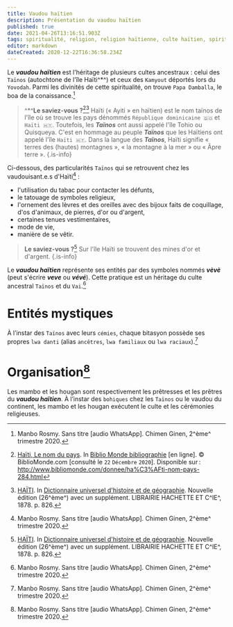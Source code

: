 ```yaml
---
title: Vaudou haïtien
description: Présentation du vaudou haïtien
published: true
date: 2021-04-26T13:16:51.903Z
tags: spiritualité, religion, religion haïtienne, culte haïtien, spiritualité haïtienne, spiritualité afro-caribéenne, religion afro-caribéenne, culte afro-caribéen, pratique spirituelle, pratique spirituelle afro-caribéenne, pratique spirituelle haïtienne, vaudou, spiritualité vaudou, culte vaudou, religion vaudou, vaudou haïtien, culte vauou haïtien, religion vaudou haïtienne, spiritualité vaudou haïtienne, pratique vaudou haïtienne, pratique spirituelle vaudou haïtienne, pratique spirituelle vaudou
editor: markdown
dateCreated: 2020-12-22T16:36:58.234Z
---
```


Le ***vaudou haïtien*** est l'héritage de plusieurs cultes ancestraux : celui des `Taïnos` (autochtone de l'île Haïti^*^) et ceux des `Kamyout` déportés lors du `Yovodah`. Parmi les divinités de cette spiritualité, on trouve `Papa Damballa`, le boa de la conaissance.[^1]

> ^*^**Le saviez-vous ?**[^10][^2]
> Haïti (« Ayiti » en haïtien) est le nom taïnos de l'île où se trouve les pays dénommés `République dominicaine 🇩🇴` et `Haïti 🇭🇹`. Toutefois, les ***Taïnos*** ont aussi appelé l'île Tohio ou Quisqueya.
> C'est en hommage au peuple ***Taïnos*** que les Haïtiens ont appelé l'île `Haïti 🇭🇹`.
> Dans la langue des ***Taïnos***, Haïti signifie « terres des (hautes) montagnes », « la montagne à la mer » ou « Âpre terre ».
>{.is-info}


Ci-dessous, des particularités `Taïnos` qui se retrouvent chez les vaudouisant.e.s d'Haïti[^1] :

* l'utilisation du tabac pour contacter les défunts,
* le tatouage de symboles religieux,
* l'ornement des lèvres et des oreilles avec des bijoux faits de coquillage, d'os d'animaux, de pierres, d'or ou d'argent,
* certaines tenues vestimentaires,
* mode de vie,
* manière de se vêtir.

> **Le saviez-vous ?**[^2]
> Sur l'île Haïti se trouvent des mines d'or et d'argent.
>{.is-info}

Le ***vaudou haïtien*** représente ses entités par des symboles nommés ***vèvè*** (peut s'écrire ***veve*** ou ***vévé***). Cette pratique est un héritage du culte ancestral `Taïnos` et du `Vai`.[^1]

# Entités mystiques

À l’instar des `Taïnos` avec leurs `cémies`, chaque bitasyon possède ses propres `lwa danti` (alias `ancêtres`, `lwa familiaux` ou `lwa raciaux`).[^1]

# Organisation[^1]

Les mambo et les hougan sont respectivement les prêtresses et les prêtres du ***vaudou haïtien***. À l’instar des `bohiques` chez les `Taïnos` ou le vaudou du continent, les mambo et les hougan exécutent le culte et les cérémonies religieuses.

[^1]: Manbo Rosmy. Sans titre [audio WhatsApp]. Chimen Ginen, 2^ème^ trimestre 2020.

[^2]: [HAÏTI](https://gallica.bnf.fr/ark:/12148/bpt6k4849m/f834.item.r=Dictionnaire%20universel%20d'histoire%20et%20de%20g%C3%A9ographie). In [Dictionnaire universel d'histoire et de géographie](https://gallica.bnf.fr/ark:/12148/bpt6k4849m/f3.item.r=Dictionnaire%20universel%20d'histoire%20et%20de%20g%C3%A9ographie). Nouvelle édition (26^ème^) avec un supplément. LIBRAIRIE HACHETTE ET C^IE^, 1878. p. 826.

[^10]: [Haïti, Le nom du pays](http://www.bibliomonde.com/donnee/ha%C3%AFti-nom-pays-284.html). In [Biblio Monde bibliographie](http://www.bibliomonde.com) [en ligne]. © BiblioMonde.com [consulté le `22` `Décembre` `2020`]. Disponible sur : http://www.bibliomonde.com/donnee/ha%C3%AFti-nom-pays-284.html